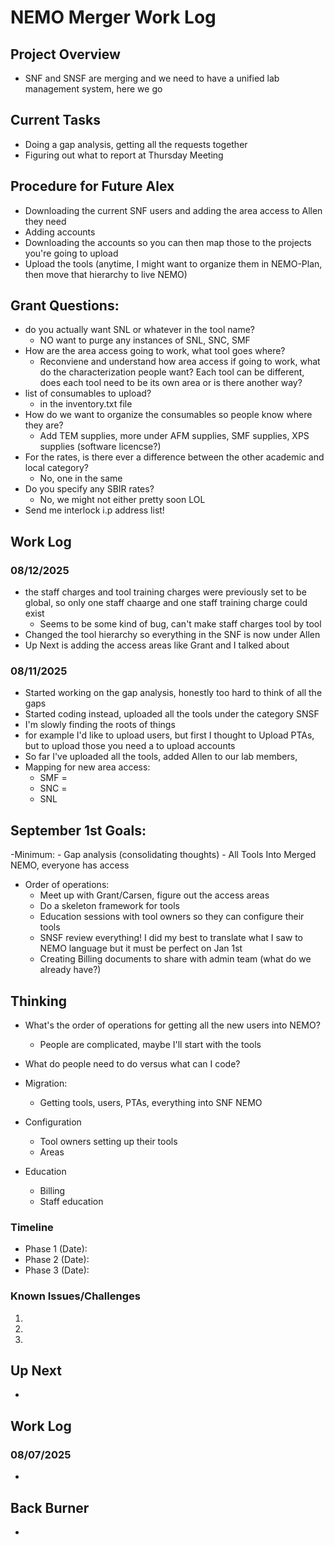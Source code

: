 # NEMO Merger Work Log

## Project Overview
- SNF and SNSF are merging and we need to have a unified lab management system, here we go

## Current Tasks
- Doing a gap analysis, getting all the requests together 
- Figuring out what to report at Thursday Meeting

## Procedure for Future Alex
- Downloading the current SNF users and adding the area access to Allen they need
- Adding accounts
- Downloading the accounts so you can then map those to the projects you're going to upload
- Upload the tools (anytime, I might want to organize them in NEMO-Plan, then move that hierarchy to live NEMO)

## Grant Questions:
- do you actually want SNL or whatever in the tool name?
  - NO want to purge any instances of SNL, SNC, SMF
- How are the area access going to work, what tool goes where?
  - Reconviene and understand how area access if going to work, what do the characterization people want? Each tool can be different, does each tool need to be its own area or is there another way?
- list of consumables to upload?
  - in the inventory.txt file
- How do we want to organize the consumables so people know where they are?
  - Add TEM supplies, more under AFM supplies, SMF supplies, XPS supplies (software licencse?)
- For the rates, is there ever a difference between the other academic and local category?
  - No, one in the same
- Do you specify any SBIR rates?
  - No, we might not either pretty soon LOL
- Send me interlock i.p address list!

## Work Log

### 08/12/2025
- the staff charges and tool training charges were previously set to be global, so only one staff chaarge and one staff training charge could exist
  - Seems to be some kind of bug, can't make staff charges tool by tool
- Changed the tool hierarchy so everything in the SNF is now under Allen
- Up Next is adding the access areas like Grant and I talked about
### 08/11/2025
- Started working on the gap analysis, honestly too hard to think of all the gaps
- Started coding instead, uploaded all the tools under the category SNSF
- I'm slowly finding the roots of things
- for example I'd like to upload users, but first I thought to Upload PTAs, but to upload those you need a to upload accounts
- So far I've uploaded all the tools, added Allen to our lab members, 
- Mapping for new area access: 
  - SMF = 
  - SNC = 
  - SNL


## September 1st Goals:
-Minimum:
    - Gap analysis (consolidating thoughts)
    - All Tools Into Merged NEMO, everyone has access
- Order of operations:
  - Meet up with Grant/Carsen, figure out the access areas
  - Do a skeleton framework for tools
  - Education sessions with tool owners so they can configure their tools
  - SNSF review everything! I did my best to translate what I saw to NEMO language but it must be perfect on Jan 1st
  - Creating Billing documents to share with admin team (what do we already have?)


## Thinking
- What's the order of operations for getting all the new users into NEMO?
  - People are complicated, maybe I'll start with the tools

- What do people need to do versus what can I code?

- Migration:
  - Getting tools, users, PTAs, everything into SNF NEMO
- Configuration
  - Tool owners setting up their tools
  - Areas
- Education
  - Billing
  - Staff education

### Timeline
- Phase 1 (Date):
- Phase 2 (Date):
- Phase 3 (Date):

### Known Issues/Challenges
1. 
2. 
3. 



## Up Next
- 

## Work Log

### 08/07/2025
- 

## Back Burner
- 
